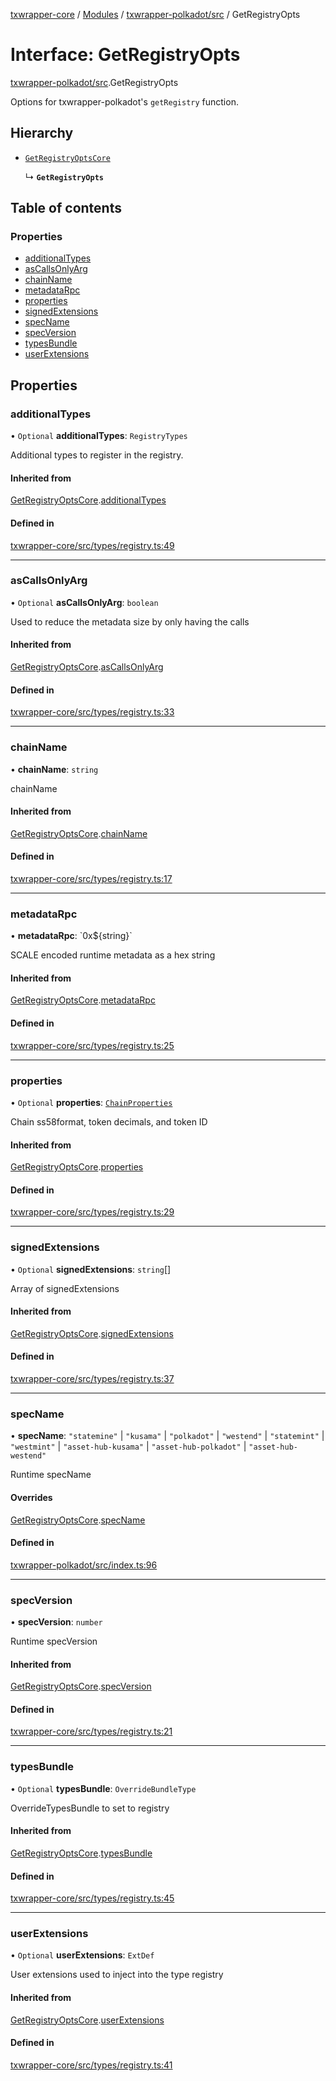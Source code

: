 [txwrapper-core](../README.md) / [Modules](../modules.md) / [txwrapper-polkadot/src](../modules/txwrapper_polkadot_src.md) / GetRegistryOpts

# Interface: GetRegistryOpts

[txwrapper-polkadot/src](../modules/txwrapper_polkadot_src.md).GetRegistryOpts

Options for txwrapper-polkadot's `getRegistry` function.

## Hierarchy

- [`GetRegistryOptsCore`](txwrapper_core_src.GetRegistryOptsCore.md)

  ↳ **`GetRegistryOpts`**

## Table of contents

### Properties

- [additionalTypes](txwrapper_polkadot_src.GetRegistryOpts.md#additionaltypes)
- [asCallsOnlyArg](txwrapper_polkadot_src.GetRegistryOpts.md#ascallsonlyarg)
- [chainName](txwrapper_polkadot_src.GetRegistryOpts.md#chainname)
- [metadataRpc](txwrapper_polkadot_src.GetRegistryOpts.md#metadatarpc)
- [properties](txwrapper_polkadot_src.GetRegistryOpts.md#properties)
- [signedExtensions](txwrapper_polkadot_src.GetRegistryOpts.md#signedextensions)
- [specName](txwrapper_polkadot_src.GetRegistryOpts.md#specname)
- [specVersion](txwrapper_polkadot_src.GetRegistryOpts.md#specversion)
- [typesBundle](txwrapper_polkadot_src.GetRegistryOpts.md#typesbundle)
- [userExtensions](txwrapper_polkadot_src.GetRegistryOpts.md#userextensions)

## Properties

### additionalTypes

• `Optional` **additionalTypes**: `RegistryTypes`

Additional types to register in the registry.

#### Inherited from

[GetRegistryOptsCore](txwrapper_core_src.GetRegistryOptsCore.md).[additionalTypes](txwrapper_core_src.GetRegistryOptsCore.md#additionaltypes)

#### Defined in

[txwrapper-core/src/types/registry.ts:49](https://github.com/paritytech/txwrapper-core/blob/bb9e677/packages/txwrapper-core/src/types/registry.ts#L49)

___

### asCallsOnlyArg

• `Optional` **asCallsOnlyArg**: `boolean`

Used to reduce the metadata size by only having the calls

#### Inherited from

[GetRegistryOptsCore](txwrapper_core_src.GetRegistryOptsCore.md).[asCallsOnlyArg](txwrapper_core_src.GetRegistryOptsCore.md#ascallsonlyarg)

#### Defined in

[txwrapper-core/src/types/registry.ts:33](https://github.com/paritytech/txwrapper-core/blob/bb9e677/packages/txwrapper-core/src/types/registry.ts#L33)

___

### chainName

• **chainName**: `string`

chainName

#### Inherited from

[GetRegistryOptsCore](txwrapper_core_src.GetRegistryOptsCore.md).[chainName](txwrapper_core_src.GetRegistryOptsCore.md#chainname)

#### Defined in

[txwrapper-core/src/types/registry.ts:17](https://github.com/paritytech/txwrapper-core/blob/bb9e677/packages/txwrapper-core/src/types/registry.ts#L17)

___

### metadataRpc

• **metadataRpc**: \`0x${string}\`

SCALE encoded runtime metadata as a hex string

#### Inherited from

[GetRegistryOptsCore](txwrapper_core_src.GetRegistryOptsCore.md).[metadataRpc](txwrapper_core_src.GetRegistryOptsCore.md#metadatarpc)

#### Defined in

[txwrapper-core/src/types/registry.ts:25](https://github.com/paritytech/txwrapper-core/blob/bb9e677/packages/txwrapper-core/src/types/registry.ts#L25)

___

### properties

• `Optional` **properties**: [`ChainProperties`](txwrapper_core_src.ChainProperties.md)

Chain ss58format, token decimals, and token ID

#### Inherited from

[GetRegistryOptsCore](txwrapper_core_src.GetRegistryOptsCore.md).[properties](txwrapper_core_src.GetRegistryOptsCore.md#properties)

#### Defined in

[txwrapper-core/src/types/registry.ts:29](https://github.com/paritytech/txwrapper-core/blob/bb9e677/packages/txwrapper-core/src/types/registry.ts#L29)

___

### signedExtensions

• `Optional` **signedExtensions**: `string`[]

Array of signedExtensions

#### Inherited from

[GetRegistryOptsCore](txwrapper_core_src.GetRegistryOptsCore.md).[signedExtensions](txwrapper_core_src.GetRegistryOptsCore.md#signedextensions)

#### Defined in

[txwrapper-core/src/types/registry.ts:37](https://github.com/paritytech/txwrapper-core/blob/bb9e677/packages/txwrapper-core/src/types/registry.ts#L37)

___

### specName

• **specName**: ``"statemine"`` \| ``"kusama"`` \| ``"polkadot"`` \| ``"westend"`` \| ``"statemint"`` \| ``"westmint"`` \| ``"asset-hub-kusama"`` \| ``"asset-hub-polkadot"`` \| ``"asset-hub-westend"``

Runtime specName

#### Overrides

[GetRegistryOptsCore](txwrapper_core_src.GetRegistryOptsCore.md).[specName](txwrapper_core_src.GetRegistryOptsCore.md#specname)

#### Defined in

[txwrapper-polkadot/src/index.ts:96](https://github.com/paritytech/txwrapper-core/blob/bb9e677/packages/txwrapper-polkadot/src/index.ts#L96)

___

### specVersion

• **specVersion**: `number`

Runtime specVersion

#### Inherited from

[GetRegistryOptsCore](txwrapper_core_src.GetRegistryOptsCore.md).[specVersion](txwrapper_core_src.GetRegistryOptsCore.md#specversion)

#### Defined in

[txwrapper-core/src/types/registry.ts:21](https://github.com/paritytech/txwrapper-core/blob/bb9e677/packages/txwrapper-core/src/types/registry.ts#L21)

___

### typesBundle

• `Optional` **typesBundle**: `OverrideBundleType`

OverrideTypesBundle to set to registry

#### Inherited from

[GetRegistryOptsCore](txwrapper_core_src.GetRegistryOptsCore.md).[typesBundle](txwrapper_core_src.GetRegistryOptsCore.md#typesbundle)

#### Defined in

[txwrapper-core/src/types/registry.ts:45](https://github.com/paritytech/txwrapper-core/blob/bb9e677/packages/txwrapper-core/src/types/registry.ts#L45)

___

### userExtensions

• `Optional` **userExtensions**: `ExtDef`

User extensions used to inject into the type registry

#### Inherited from

[GetRegistryOptsCore](txwrapper_core_src.GetRegistryOptsCore.md).[userExtensions](txwrapper_core_src.GetRegistryOptsCore.md#userextensions)

#### Defined in

[txwrapper-core/src/types/registry.ts:41](https://github.com/paritytech/txwrapper-core/blob/bb9e677/packages/txwrapper-core/src/types/registry.ts#L41)
